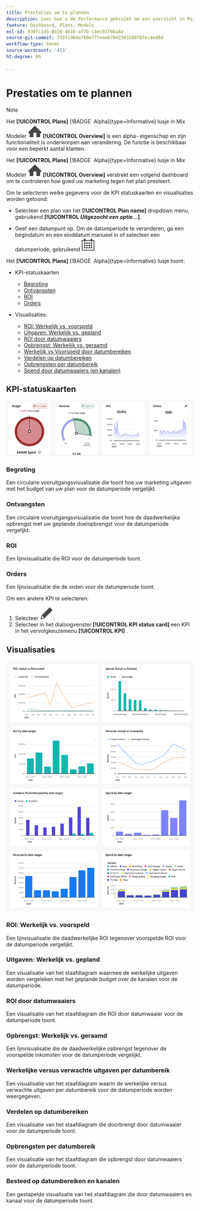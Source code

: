 ```yaml
---
title: Prestaties om te plannen
description: Leer hoe u de Performance gebruikt om een overzicht in Mix Modeler te plannen.
feature: Dashboard, Plans, Models
exl-id: 930fc1d5-8e28-4610-af7b-c4ec91f86a8a
source-git-commit: 733fc969a780e777eae67042303180707ec4ed8d
workflow-type: tm+mt
source-wordcount: '413'
ht-degree: 0%

---
```


# Prestaties om te plannen

>[!NOTE]
>
>Het **[!UICONTROL Plans]** [!BADGE &#x200B; Alpha &#x200B;]{type=Informative} lusje in Mix Modeler ![ Huis ](/help/assets/icons/Home.svg) **[!UICONTROL Overview]** is een alpha- eigenschap en zijn functionaliteit is onderworpen aan verandering. De functie is beschikbaar voor een beperkt aantal klanten.




Het **[!UICONTROL Plans]** [!BADGE &#x200B; Alpha &#x200B;]{type=Informative} lusje in Mix Modeler ![ Huis ](/help/assets/icons/Home.svg) **[!UICONTROL Overview]** verstrekt een volgend dashboard om te controleren hoe goed uw marketing tegen het plan presteert.

Om te selecteren welke gegevens voor de KPI statuskaarten en visualisaties worden getoond:

* Selecteer een plan van het **[!UICONTROL Plan name]** dropdown menu, gebruikend **[!UICONTROL _Uitgezocht een optie..._]**.

* Geef een datumpunt op. Om de datumperiode te veranderen, ga een begindatum en een einddatum manueel in of selecteer een datumperiode, gebruikend ![ Kalender ](/help/assets/icons/Calendar.svg).

Het **[!UICONTROL Plans]** [!BADGE &#x200B; Alpha &#x200B;]{type=Informative} lusje toont:

* KPI-statuskaarten

   * [Begroting](#budget)
   * [Ontvangsten](#revenue)
   * [ROI](#roi)
   * [Orders](#orders)

* Visualisaties:
   * [ROI: Werkelijk vs. voorspeld](#roi-actual-vs-forecasted)
   * [Uitgaven: Werkelijk vs. gepland](#spend-actual-vs-planned)
   * [ROI door datumwaaiers](#roi-by-date-ranges)
   * [Opbrengst: Werkelijk vs. geraamd](#revenue-actual-vs-forecasted)
   * [Werkelijk vs Voorspeld door datumbereiken](#actual-vs-predicted-spend-by-date-ranges)
   * [Verdelen op datumbereiken](#spend-by-date-ranges)
   * [Opbrengsten per datumbereik](#revenue-by-date-ranges)
   * [Spend door datumwaaiers (en kanalen)](#spend-by-date-ranges-and-channels)

## KPI-statuskaarten

![ KPI statuskaarten ](../assets/performance-to-plan-kpi-cards.png)


### Begroting

Een circulaire vooruitgangsvisualisatie die toont hoe uw marketing uitgaven met het budget van uw plan voor de datumperiode vergelijkt.

### Ontvangsten

Een circulaire vooruitgangsvisualisatie die toont hoe de daadwerkelijke opbrengst met uw geplande doelopbrengst voor de datumperiode vergelijkt.


### ROI

Een lijnvisualisatie die ROI voor de datumperiode toont.


### Orders

Een lijnvisualisatie die de orden voor de datumperiode toont.

Om een andere KPI te selecteren:

1. Selecteer ![ uitgeven ](/help/assets/icons/Edit.svg).
1. Selecteer in het dialoogvenster **[!UICONTROL KPI status card]** een KPI in het vervolgkeuzemenu **[!UICONTROL KPI]** .


## Visualisaties

![ Visualisatie ](../assets/performance-to-plan-visualizations.png)

### ROI: Werkelijk vs. voorspeld

Een lijnvisualisatie die daadwerkelijke ROI tegenover voorspelde ROI voor de datumperiode vergelijkt.


### Uitgaven: Werkelijk vs. gepland

Een visualisatie van het staafdiagram waarmee de werkelijke uitgaven worden vergeleken met het geplande budget over de kanalen voor de datumperiode.

### ROI door datumwaaiers

Een visualisatie van het staafdiagram die ROI door datumwaaier voor de datumperiode toont.


### Opbrengst: Werkelijk vs. geraamd

Een lijnvisualisatie die de daadwerkelijke opbrengst tegenover de voorspelde inkomsten voor de datumperiode vergelijkt.


### Werkelijke versus verwachte uitgaven per datumbereik

Een visualisatie van het staafdiagram waarin de werkelijke versus verwachte uitgaven per datumbereik voor de datumperiode worden weergegeven.


### Verdelen op datumbereiken

Een visualisatie van het staafdiagram die doorbrengt door datumwaaier voor de datumperiode toont.


### Opbrengsten per datumbereik

Een visualisatie van het staafdiagram die opbrengst door datumwaaiers voor de datumperiode toont.


### Besteed op datumbereiken en kanalen

Een gestapelde visualisatie van het staafdiagram die door datumwaaiers en kanaal voor de datumperiode toont.
